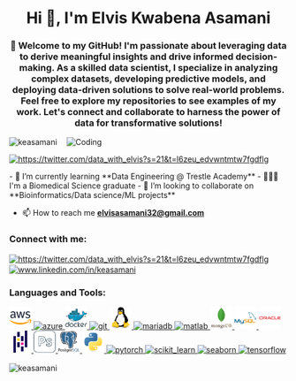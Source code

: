 <h1 align="center">Hi 👋, I'm Elvis Kwabena Asamani</h1>
<h3 align="center">👋 Welcome to my GitHub! I'm passionate about leveraging data to derive meaningful insights and drive informed decision-making. As a skilled data scientist, I specialize in analyzing complex datasets, developing predictive models, and deploying data-driven solutions to solve real-world problems. Feel free to explore my repositories to see examples of my work. Let's connect and collaborate to harness the power of data for transformative solutions!</h3>

<img align="right" alt="Coding" width="400" src="https://imarticus.org/blog/wp-content/uploads/2020/05/de.gif" >


<p align="left"> <img src="https://komarev.com/ghpvc/?username=keasamani&label=Profile%20views&color=0e75b6&style=flat" alt="keasamani" /> </p>

<p align="left"> <a href="https://twitter.com/https://twitter.com/data_with_elvis?s=21&t=l6zeu_edvwntmtw7fgdflg" target="blank"><img src="https://img.shields.io/twitter/follow/https://twitter.com/data_with_elvis?s=21&t=l6zeu_edvwntmtw7fgdflg?logo=twitter&style=for-the-badge" alt="https://twitter.com/data_with_elvis?s=21&t=l6zeu_edvwntmtw7fgdflg" /></a> </p>
- 🌱 I’m currently learning **Data Engineering @ Trestle Academy**
- 👨🏼‍🎓 I'm a Biomedical Science graduate
- 👯 I’m looking to collaborate on **Bioinformatics/Data science/ML projects**

- 📫 How to reach me **elvisasamani32@gmail.com**
<h3 align="left">Connect with me:</h3>
<p align="left">
<a href="https://twitter.com/https://twitter.com/data_with_elvis?s=21&t=l6zeu_edvwntmtw7fgdflg" target="blank"><img align="center" src="https://raw.githubusercontent.com/rahuldkjain/github-profile-readme-generator/master/src/images/icons/Social/twitter.svg" alt="https://twitter.com/data_with_elvis?s=21&t=l6zeu_edvwntmtw7fgdflg" height="30" width="40" /></a>
<a href="https://linkedin.com/in/www.linkedin.com/in/keasamani" target="blank"><img align="center" src="https://raw.githubusercontent.com/rahuldkjain/github-profile-readme-generator/master/src/images/icons/Social/linked-in-alt.svg" alt="www.linkedin.com/in/keasamani" height="30" width="40" /></a>
</p>

<h3 align="left">Languages and Tools:</h3>
<p align="left"> <a href="https://aws.amazon.com" target="_blank" rel="noreferrer"> <img src="https://raw.githubusercontent.com/devicons/devicon/master/icons/amazonwebservices/amazonwebservices-original-wordmark.svg" alt="aws" width="40" height="40"/> </a> <a href="https://azure.microsoft.com/en-in/" target="_blank" rel="noreferrer"> <img src="https://www.vectorlogo.zone/logos/microsoft_azure/microsoft_azure-icon.svg" alt="azure" width="40" height="40"/> </a> <a href="https://www.docker.com/" target="_blank" rel="noreferrer"> <img src="https://raw.githubusercontent.com/devicons/devicon/master/icons/docker/docker-original-wordmark.svg" alt="docker" width="40" height="40"/> </a> <a href="https://git-scm.com/" target="_blank" rel="noreferrer"> <img src="https://www.vectorlogo.zone/logos/git-scm/git-scm-icon.svg" alt="git" width="40" height="40"/> </a> <a href="https://www.linux.org/" target="_blank" rel="noreferrer"> <img src="https://raw.githubusercontent.com/devicons/devicon/master/icons/linux/linux-original.svg" alt="linux" width="40" height="40"/> </a> <a href="https://mariadb.org/" target="_blank" rel="noreferrer"> <img src="https://www.vectorlogo.zone/logos/mariadb/mariadb-icon.svg" alt="mariadb" width="40" height="40"/> </a> <a href="https://www.mathworks.com/" target="_blank" rel="noreferrer"> <img src="https://upload.wikimedia.org/wikipedia/commons/2/21/Matlab_Logo.png" alt="matlab" width="40" height="40"/> </a> <a href="https://www.mongodb.com/" target="_blank" rel="noreferrer"> <img src="https://raw.githubusercontent.com/devicons/devicon/master/icons/mongodb/mongodb-original-wordmark.svg" alt="mongodb" width="40" height="40"/> </a> <a href="https://www.mysql.com/" target="_blank" rel="noreferrer"> <img src="https://raw.githubusercontent.com/devicons/devicon/master/icons/mysql/mysql-original-wordmark.svg" alt="mysql" width="40" height="40"/> </a> <a href="https://www.oracle.com/" target="_blank" rel="noreferrer"> <img src="https://raw.githubusercontent.com/devicons/devicon/master/icons/oracle/oracle-original.svg" alt="oracle" width="40" height="40"/> </a> <a href="https://pandas.pydata.org/" target="_blank" rel="noreferrer"> <img src="https://raw.githubusercontent.com/devicons/devicon/2ae2a900d2f041da66e950e4d48052658d850630/icons/pandas/pandas-original.svg" alt="pandas" width="40" height="40"/> </a> <a href="https://www.photoshop.com/en" target="_blank" rel="noreferrer"> <img src="https://raw.githubusercontent.com/devicons/devicon/master/icons/photoshop/photoshop-line.svg" alt="photoshop" width="40" height="40"/> </a> <a href="https://www.postgresql.org" target="_blank" rel="noreferrer"> <img src="https://raw.githubusercontent.com/devicons/devicon/master/icons/postgresql/postgresql-original-wordmark.svg" alt="postgresql" width="40" height="40"/> </a> <a href="https://www.python.org" target="_blank" rel="noreferrer"> <img src="https://raw.githubusercontent.com/devicons/devicon/master/icons/python/python-original.svg" alt="python" width="40" height="40"/> </a> <a href="https://pytorch.org/" target="_blank" rel="noreferrer"> <img src="https://www.vectorlogo.zone/logos/pytorch/pytorch-icon.svg" alt="pytorch" width="40" height="40"/> </a> <a href="https://scikit-learn.org/" target="_blank" rel="noreferrer"> <img src="https://upload.wikimedia.org/wikipedia/commons/0/05/Scikit_learn_logo_small.svg" alt="scikit_learn" width="40" height="40"/> </a> <a href="https://seaborn.pydata.org/" target="_blank" rel="noreferrer"> <img src="https://seaborn.pydata.org/_images/logo-mark-lightbg.svg" alt="seaborn" width="40" height="40"/> </a> <a href="https://www.tensorflow.org" target="_blank" rel="noreferrer"> <img src="https://www.vectorlogo.zone/logos/tensorflow/tensorflow-icon.svg" alt="tensorflow" width="40" height="40"/> </a> </p>

<p><img align="center" src="https://github-readme-stats.vercel.app/api/top-langs?username=keasamani&show_icons=true&locale=en&layout=compact" alt="keasamani" /></p>
